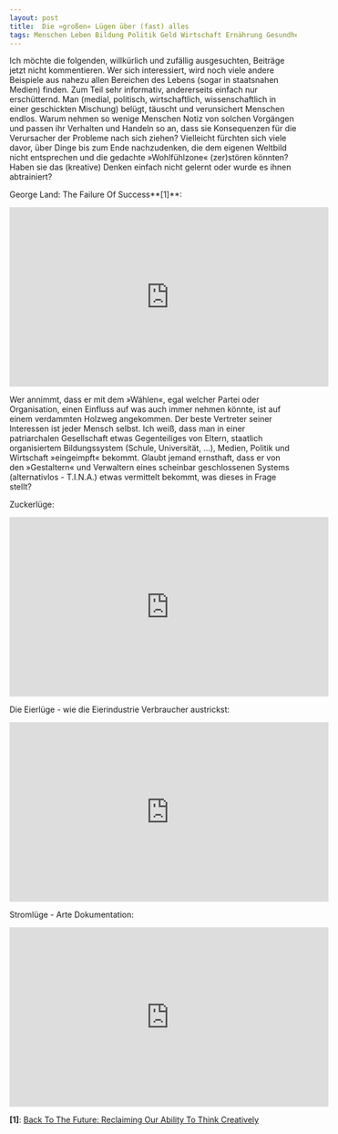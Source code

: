 ```yaml
---
layout: post  
title:  Die »großen« Lügen über (fast) alles  
tags: Menschen Leben Bildung Politik Geld Wirtschaft Ernährung Gesundheit Umwelt Fundstücke Video  
---
```


Ich möchte die folgenden, willkürlich und zufällig ausgesuchten, Beiträge jetzt nicht kommentieren. Wer sich interessiert, wird noch viele andere Beispiele aus nahezu allen Bereichen des Lebens (sogar in staatsnahen Medien) finden. Zum Teil sehr informativ, andererseits einfach nur erschütternd. Man (medial, politisch, wirtschaftlich, wissenschaftlich in einer geschickten Mischung) belügt, täuscht und verunsichert Menschen endlos. Warum nehmen so wenige Menschen Notiz von solchen Vorgängen und passen ihr Verhalten und Handeln so an, dass sie Konsequenzen für die Verursacher der Probleme nach sich ziehen? Vielleicht fürchten sich viele davor, über Dinge bis zum Ende nachzudenken, die dem eigenen Weltbild nicht entsprechen und die gedachte »Wohlfühlzone« (zer)stören könnten? Haben sie das (kreative) Denken einfach nicht gelernt oder wurde es ihnen abtrainiert?  

George Land: The Failure Of Success**[1]**:  
<iframe width="560" height="315" src="https://www.youtube.com/embed/EtCD4aEHr4A" frameborder="0" allowfullscreen></iframe>  

Wer annimmt, dass er mit dem »Wählen«, egal welcher Partei oder Organisation, einen Einfluss auf was auch immer nehmen könnte, ist auf einem verdammten Holzweg angekommen. Der beste Vertreter seiner Interessen ist jeder Mensch selbst. Ich weiß, dass man in einer patriarchalen Gesellschaft etwas Gegenteiliges von Eltern, staatlich organisiertem Bildungssystem (Schule, Universität, ...), Medien, Politik und Wirtschaft »eingeimpft« bekommt. Glaubt jemand ernsthaft, dass er von den »Gestaltern« und Verwaltern eines scheinbar geschlossenen Systems (alternativlos - T.I.N.A.) etwas vermittelt bekommt, was dieses in Frage stellt?<!--more-->

Zuckerlüge:  
<iframe width="560" height="315" src="https://www.youtube.com/embed/Qe5spCAQgr0" frameborder="0" allowfullscreen></iframe>  

Die Eierlüge - wie die Eierindustrie Verbraucher austrickst:  
<iframe width="560" height="315" src="https://www.youtube.com/embed/sPywsPzSFV8" frameborder="0" allowfullscreen></iframe>  

Stromlüge - Arte Dokumentation:  
<iframe width="560" height="315" src="https://www.youtube.com/embed/RwgbeP_a36k" frameborder="0" allowfullscreen></iframe>  


**[1]**: [Back To The Future: Reclaiming Our Ability To Think Creatively ](https://www.linkedin.com/pulse/back-future-reclaiming-our-ability-think-creatively-fi-haywood?trk=mp-reader-card)
